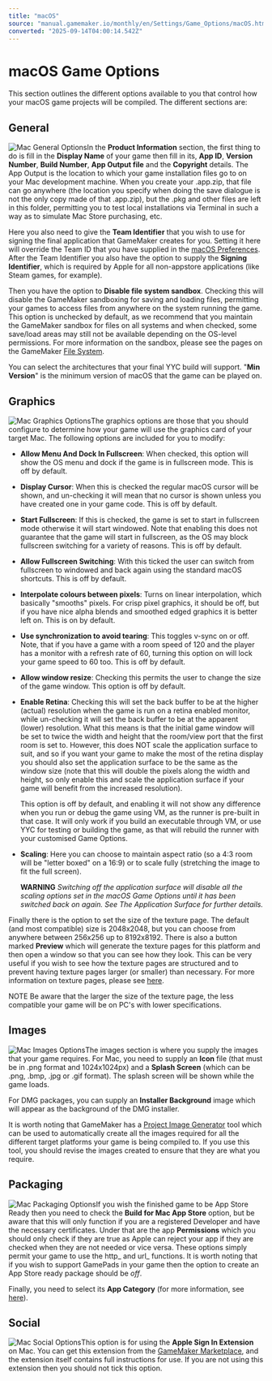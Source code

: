 ```yaml
---
title: "macOS"
source: "manual.gamemaker.io/monthly/en/Settings/Game_Options/macOS.htm"
converted: "2025-09-14T04:00:14.542Z"
---
```


# macOS Game Options

This section outlines the different options available to you that control how your macOS game projects will be compiled. The different sections are:

## General

![Mac General Options](../../assets/Images/Settings/Game_Options/Mac_General_Options.png)In the **Product Information** section, the first thing to do is fill in the **Display Name** of your game then fill in its, **App ID**, **Version Number**, **Build Number**, **App Output file** and the **Copyright** details. The App Output is the location to which your game installation files go to on your Mac development machine. When you create your .app.zip, that file can go anywhere (the location you specify when doing the save dialogue is not the only copy made of that .app.zip), but the .pkg and other files are left in this folder, permitting you to test local installations via Terminal in such a way as to simulate Mac Store purchasing, etc.

Here you also need to give the **Team Identifier** that you wish to use for signing the final application that GameMaker creates for you. Setting it here will override the Team ID that you have supplied in the [macOS Preferences](../../Setting_Up_And_Version_Information/Platform_Preferences/macOS.md). After the Team Identifier you also have the option to supply the **Signing Identifier**, which is required by Apple for all non-appstore applications (like Steam games, for example).

Then you have the option to **Disable file system sandbox**. Checking this will disable the GameMaker sandboxing for saving and loading files, permitting your games to access files from anywhere on the system running the game. This option is unchecked by default, as we recommend that you maintain the GameMaker sandbox for files on all systems and when checked, some save/load areas may still not be available depending on the OS-level permissions. For more information on the sandbox, please see the pages on the GameMaker [File System](../../Additional_Information/The_File_System.md).

You can select the architectures that your final YYC build will support. "**Min Version**" is the minimum version of macOS that the game can be played on.

## Graphics

![Mac Graphics Options](../../assets/Images/Settings/Game_Options/Mac_Graphics_Options.png)The graphics options are those that you should configure to determine how your game will use the graphics card of your target Mac. The following options are included for you to modify:

-   **Allow Menu And Dock In Fullscreen**: When checked, this option will show the OS menu and dock if the game is in fullscreen mode. This is off by default.
-   **Display Cursor**: When this is checked the regular macOS cursor will be shown, and un-checking it will mean that no cursor is shown unless you have created one in your game code. This is off by default.
-   **Start Fullscreen**: If this is checked, the game is set to start in fullscreen mode otherwise it will start windowed. Note that enabling this does not guarantee that the game will start in fullscreen, as the OS may block fullscreen switching for a variety of reasons. This is off by default.
-   **Allow Fullscreen Switching**: With this ticked the user can switch from fullscreen to windowed and back again using the standard macOS shortcuts. This is off by default.
-   **Interpolate colours between pixels**: Turns on linear interpolation, which basically "smooths" pixels. For crisp pixel graphics, it should be off, but if you have nice alpha blends and smoothed edged graphics it is better left on. This is on by default.
-   **Use synchronization to avoid tearing**: This toggles v-sync on or off. Note, that if you have a game with a room speed of 120 and the player has a monitor with a refresh rate of 60, turning this option on will lock your game speed to 60 too. This is off by default.
-   **Allow window resize**: Checking this permits the user to change the size of the game window. This option is off by default.
-   **Enable Retina**: Checking this will set the back buffer to be at the higher (actual) resolution when the game is run on a retina enabled monitor, while un-checking it will set the back buffer to be at the apparent (lower) resolution. What this means is that the initial game window will be set to twice the width and height that the room/view port that the first room is set to. However, this does NOT scale the application surface to suit, and so if you want your game to make the most of the retina display you should also set the application surface to be the same as the window size (note that this will double the pixels along the width and height, so only enable this and scale the application surface if your game will benefit from the increased resolution).

    This option is off by default, and enabling it will not show any difference when you run or debug the game using VM, as the runner is pre-built in that case. It will only work if you build an executable through VM, or use YYC for testing or building the game, as that will rebuild the runner with your customised Game Options.
-   **Scaling**: Here you can choose to maintain aspect ratio (so a 4:3 room will be "letter boxed" on a 16:9) or to scale fully (stretching the image to fit the full screen).

    **WARNING** _Switching off the application surface will disable all the scaling options set in the macOS Game Options until it has been switched back on again. See The Application Surface for further details._

Finally there is the option to set the size of the texture page. The default (and most compatible) size is 2048x2048, but you can choose from anywhere between 256x256 up to 8192x8192. There is also a button marked ****Preview**** which will generate the texture pages for this platform and then open a window so that you can see how they look. This can be very useful if you wish to see how the texture pages are structured and to prevent having texture pages larger (or smaller) than necessary. For more information on texture pages, please see [here](../Texture_Information/Texture_Pages.md).

NOTE Be aware that the larger the size of the texture page, the less compatible your game will be on PC's with lower specifications.

## Images

![Mac Images Options](../../assets/Images/Settings/Game_Options/Mac_Images_Options.png)The images section is where you supply the images that your game requires. For Mac, you need to supply an **Icon** file (that must be in .png format and 1024x1024px) and a **Splash Screen** (which can be .png, .bmp, .jpg or .gif format). The splash screen will be shown while the game loads.

For DMG packages, you can supply an **Installer Background** image which will appear as the background of the DMG installer.

It is worth noting that GameMaker has a [Project Image Generator](../../IDE_Tools/Project_Image_Generator.md) tool which can be used to automatically create all the images required for all the different target platforms your game is being compiled to. If you use this tool, you should revise the images created to ensure that they are what you require.

## Packaging

![Mac Packaging Options](../../assets/Images/Settings/Game_Options/Mac_Packaging_Options.png)If you wish the finished game to be App Store Ready then you need to check the **Build for Mac App Store** option, but be aware that this will only function if you are a registered Developer and have the necessary certificates. Under that are the app **Permissions** which you should only check if they are true as Apple can reject your app if they are checked when they are not needed or vice versa. These options simply permit your game to use the http\_ and url\_ functions. It is worth noting that if you wish to support GamePads in your game then the option to create an App Store ready package should be _off_.

Finally, you need to select its **App Category** (for more information, see [here](https://developer.apple.com/library/content/documentation/General/Reference/InfoPlistKeyReference/Articles/LaunchServicesKeys.html)).

## Social

![Mac Social Options](../../assets/Images/Settings/Game_Options/Mac_Social_Options.png)This option is for using the **Apple Sign In Extension** on Mac. You can get this extension from the [GameMaker Marketplace](https://marketplace.gamemaker.io/publishers/23/yoyo-games), and the extension itself contains full instructions for use. If you are not using this extension then you should not tick this option.